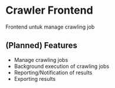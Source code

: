 # Crawler Frontend

Frontend untuk manage crawling job

## (Planned) Features

- Manage crawling jobs
- Background execution of crawling jobs
- Reporting/Notification of results
- Exporting results